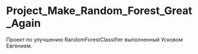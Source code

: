 # Project_Make_Random_Forest_Great_Again

Проект по улучшению RandomForestClassifier выполненный Усковом Евгением.
